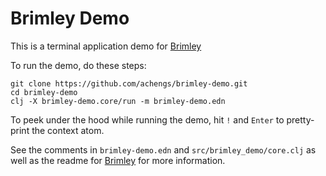 # Brimley Demo

This is a terminal application demo for
[Brimley](https://github.com/achengs/brimley)

To run the demo, do these steps:
```
git clone https://github.com/achengs/brimley-demo.git
cd brimley-demo
clj -X brimley-demo.core/run -m brimley-demo.edn
```

To peek under the hood while running the demo, hit `!` and `Enter`
to pretty-print the context atom.

See the comments in `brimley-demo.edn`
and `src/brimley_demo/core.clj`
as well as the readme for
[Brimley](https://github.com/achengs/brimley)
for more information.
